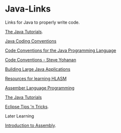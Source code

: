 # Java-Links
Links for Java to properly write code.

<a href = "https://docs.oracle.com/javase/tutorial/">The Java Tutorials</a>.

 <a href="https://www.oracle.com/technetwork/java/codeconventions-150003.pdf">Java Coding Conventions</a>

 <a href="https://www.oracle.com/java/technologies/javase/codeconventions-introduction.html"> Code Conventions for the Java Programming Language </a>

 <a href="http://yohanan.org/steve/projects/java-code-conventions#sec-code-example">Code Conventions - Steve Yohanan</a>

 <a href="https://cs.lmu.edu/~ray/notes/largejavaapps/#:~:text=There%20can%20be%20thousands%20of,many%20classes%20written%20by%20others.">Building Large Java Applications</a>

 <a href="https://www.reddit.com/r/mainframe/comments/wpuuzk/resources_for_learning_hlasm/">Resources for learning HLASM</a>

 <a href="http://zseries.marist.edu/enterprisesystemseducation/assemblerlanguageresources/Assembler.V2.alntext%20V2.00.pdf">Assember Language Programming</a>

 <a href="https://docs.oracle.com/javase/tutorial/uiswing//index.html">The Java Tutorials</a>


 <a href="https://courses.cs.washington.edu/courses/cse143/17su/eclipse_tutorial/tricks.shtml"> Eclipse Tips 'n Tricks</a>.
 



Later Learning

<a href="https://shikaan.github.io/assembly/x86/guide/2024/09/08/x86-64-introduction-hello.html">Introduction to Assembly</a>.
